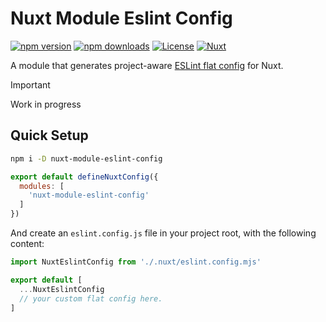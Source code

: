 # Nuxt Module Eslint Config

[![npm version][npm-version-src]][npm-version-href]
[![npm downloads][npm-downloads-src]][npm-downloads-href]
[![License][license-src]][license-href]
[![Nuxt][nuxt-src]][nuxt-href]

A module that generates project-aware [ESLint flat config](https://eslint.org/docs/latest/use/configure/configuration-files-new) for Nuxt.

> [!IMPORTANT]
> Work in progress

## Quick Setup

```bash
npm i -D nuxt-module-eslint-config
```

```js
export default defineNuxtConfig({
  modules: [
    'nuxt-module-eslint-config'
  ]
})
```

And create an `eslint.config.js` file in your project root, with the following content:

```js
import NuxtEslintConfig from './.nuxt/eslint.config.mjs'

export default [
  ...NuxtEslintConfig
  // your custom flat config here.
]
```

<!-- Badges -->
[npm-version-src]: https://img.shields.io/npm/v/nuxt-module-eslint-config/latest.svg?style=flat&colorA=18181B&colorB=28CF8D
[npm-version-href]: https://npmjs.com/package/nuxt-module-eslint-config

[npm-downloads-src]: https://img.shields.io/npm/dm/nuxt-module-eslint-config.svg?style=flat&colorA=18181B&colorB=28CF8D
[npm-downloads-href]: https://npmjs.com/package/nuxt-module-eslint-config

[license-src]: https://img.shields.io/npm/l/nuxt-module-eslint-config.svg?style=flat&colorA=18181B&colorB=28CF8D
[license-href]: https://npmjs.com/package/nuxt-module-eslint-config

[nuxt-src]: https://img.shields.io/badge/Nuxt-18181B?logo=nuxt.js
[nuxt-href]: https://nuxt.com
